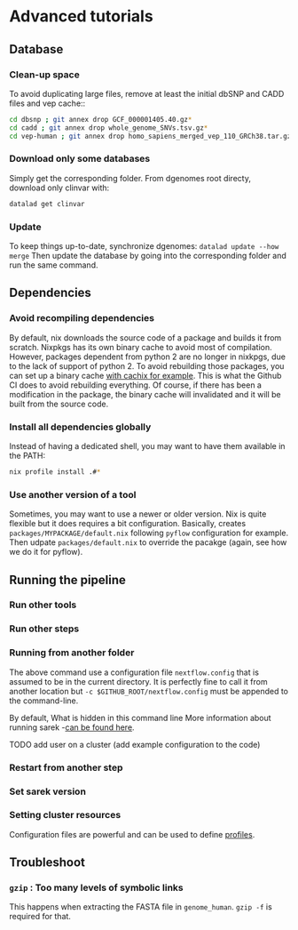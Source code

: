 # Advanced tutorials

## Database

### Clean-up space

To avoid duplicating large files, remove at least the initial dbSNP and CADD
files and vep cache::

```bash
cd dbsnp ; git annex drop GCF_000001405.40.gz*
cd cadd ; git annex drop whole_genome_SNVs.tsv.gz*
cd vep-human ; git annex drop homo_sapiens_merged_vep_110_GRCh38.tar.gz
```

### Download only some databases

Simply get the corresponding folder. From dgenomes root directy, download only
clinvar with:

```bash
datalad get clinvar
```

### Update

To keep things up-to-date, synchronize dgenomes: `datalad update --how merge`
Then update the database by going into the corresponding folder and run the same
command.

## Dependencies

### Avoid recompiling dependencies

By default, nix downloads the source code of a package and builds it from
scratch. Nixpkgs has its own binary cache to avoid most of compilation. However,
packages dependent from python 2 are no longer in nixkpgs, due to the lack of
support of python 2. To avoid rebuilding those packages, you can set up a binary
cache [with cachix for example](https://app.cachix.org). This is what the Github
CI does to avoid rebuilding everything. Of course, if there has been a
modification in the package, the binary cache will invalidated and it will be
built from the source code.

### Install all dependencies globally

Instead of having a dedicated shell, you may want to have them available in the
PATH:

```bash
nix profile install .#*
```

### Use another version of a tool

Sometimes, you may want to use a newer or older version. Nix is quite flexible
but it does requires a bit configuration. Basically, creates
`packages/MYPACKAGE/default.nix` following `pyflow` configuration for example.
Then udpate `packages/default.nix` to override the pacakge (again, see how we do
it for pyflow).

## Running the pipeline

### Run other tools

### Run other steps

### Running from another folder

The above command use a configuration file `nextflow.config` that is assumed to
be in the current directory. It is perfectly fine to call it from another
location but `-c $GITHUB_ROOT/nextflow.config` must be appended to the
command-line.

By default, What is hidden in this command line More information about running
sarek -[can be found here](https://nf-co.re/sarek/usage).

TODO add user on a cluster (add example configuration to the code)

### Restart from another step

### Set sarek version

### Setting cluster resources

Configuration files are powerful and can be used to define [profiles]().

## Troubleshoot

### `gzip` : Too many levels of symbolic links

This happens when extracting the FASTA file in `genome_human`. `gzip -f` is
required for that.
